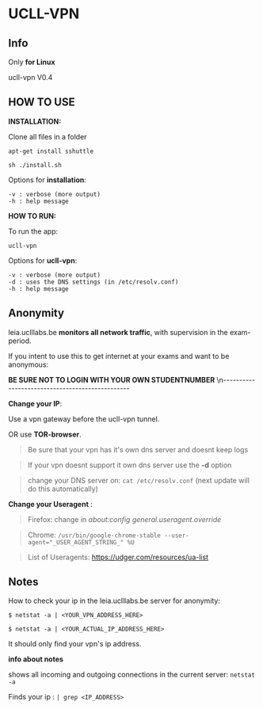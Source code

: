 # UCLL-VPN

Info
-
Only **for Linux**

ucll-vpn V0.4

HOW TO USE
-
**INSTALLATION:**

Clone all files in a folder
```
apt-get install sshuttle
```
```
sh ./install.sh
```
Options for **installation**:
```
-v : verbose (more output)
-h : help message
```


**HOW TO RUN:**

To run the app:
```
ucll-vpn
```
Options for **ucll-vpn**:
```
-v : verbose (more output)
-d : uses the DNS settings (in /etc/resolv.conf)
-h : help message
```
Anonymity
-
leia.uclllabs.be **monitors all network traffic**, with supervision in the exam-period.

If you intent to use this to get internet at your exams and want to be anonymous:

**BE SURE NOT TO LOGIN WITH YOUR OWN STUDENTNUMBER**
\n------------------------------------------------

**Change your IP**: 

Use a vpn gateway before the ucll-vpn tunnel.

OR use **TOR-browser**.

> Be sure that your vpn has it's own dns server and doesnt keep logs

> If your vpn doesnt support it own dns server use the **-d** option

> change your DNS server on: ```cat /etc/resolv.conf``` (next update will do this automatically)


**Change your Useragent** : 

> Firefox: change in *about:config* *general.useragent.override*

> Chrome: ```/usr/bin/google-chrome-stable --user-agent="_USER_AGENT_STRING_" %U```
 
> List of Useragents: https://udger.com/resources/ua-list
      

Notes
-
How to check your ip in the leia.uclllabs.be server for anonymity:
```
$ netstat -a | <YOUR_VPN_ADDRESS_HERE>
```
```
$ netstat -a | <YOUR_ACTUAL_IP_ADDRESS_HERE>
```
It should only find your vpn's ip address.

**info about notes**

shows all incoming and outgoing connections in the current server: ```netstat -a```

Finds your ip : ```| grep <IP_ADDRESS> ```

